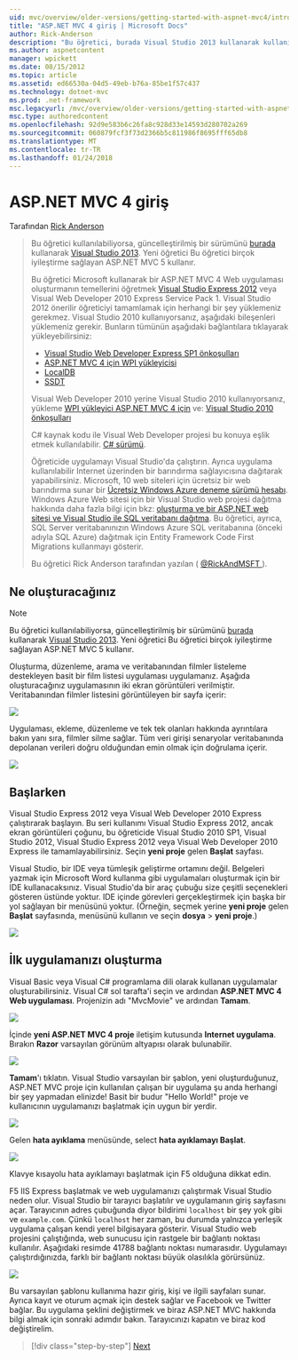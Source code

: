 ```yaml
---
uid: mvc/overview/older-versions/getting-started-with-aspnet-mvc4/intro-to-aspnet-mvc-4
title: "ASP.NET MVC 4 giriş | Microsoft Docs"
author: Rick-Anderson
description: "Bu öğretici, burada Visual Studio 2013 kullanarak kullanılabiliyorsa, güncelleştirilmiş bir sürüm. Yeni öğretici t birçok iyileştirme sağlayan ASP.NET MVC 5 kullanır..."
ms.author: aspnetcontent
manager: wpickett
ms.date: 08/15/2012
ms.topic: article
ms.assetid: ed66530a-04d5-49eb-b76a-85be1f57c437
ms.technology: dotnet-mvc
ms.prod: .net-framework
msc.legacyurl: /mvc/overview/older-versions/getting-started-with-aspnet-mvc4/intro-to-aspnet-mvc-4
msc.type: authoredcontent
ms.openlocfilehash: 92d9e583b6c26fa8c928d33e14593d280702a269
ms.sourcegitcommit: 060879fcf3f73d2366b5c811986f8695fff65db8
ms.translationtype: MT
ms.contentlocale: tr-TR
ms.lasthandoff: 01/24/2018
---
```

<a name="intro-to-aspnet-mvc-4"></a>ASP.NET MVC 4 giriş
====================
Tarafından [Rick Anderson](https://github.com/Rick-Anderson)

> Bu öğretici kullanılabiliyorsa, güncelleştirilmiş bir sürümünü [burada](../../getting-started/introduction/getting-started.md) kullanarak [Visual Studio 2013](https://www.microsoft.com/visualstudio/eng/2013-downloads). Yeni öğretici Bu öğretici birçok iyileştirme sağlayan ASP.NET MVC 5 kullanır.
> 
> Bu öğretici Microsoft kullanarak bir ASP.NET MVC 4 Web uygulaması oluşturmanın temellerini öğretmek [Visual Studio Express 2012](https://www.microsoft.com/visualstudio/11/products/express) veya Visual Web Developer 2010 Express Service Pack 1. Visual Studio 2012 önerilir öğreticiyi tamamlamak için herhangi bir şey yüklemeniz gerekmez. Visual Studio 2010 kullanıyorsanız, aşağıdaki bileşenleri yüklemeniz gerekir. Bunların tümünün aşağıdaki bağlantılara tıklayarak yükleyebilirsiniz:
> 
> - [Visual Studio Web Developer Express SP1 önkoşulları](https://www.microsoft.com/web/gallery/install.aspx?appid=VWD2010SP1Pack)
> - [ASP.NET MVC 4 için WPI yükleyicisi](https://go.microsoft.com/fwlink/?LinkId=243392)
> - [LocalDB](https://www.microsoft.com/web/gallery/install.aspx?appid=SQLLocalDBOnly_11_0)
> - [SSDT](https://blogs.msdn.com/b/rickandy/archive/2012/08/02/installing-and-using-sql-server-data-tools-ssdt-on-visual-studio-2010-and-vwd.aspx)
> 
> Visual Web Developer 2010 yerine Visual Studio 2010 kullanıyorsanız, yükleme [WPI yükleyici ASP.NET MVC 4 için](https://go.microsoft.com/fwlink/?LinkId=243392) ve: [Visual Studio 2010 önkoşulları](https://www.microsoft.com/web/gallery/install.aspx?appsxml=&amp;appid=VS2010SP1Pack)
> 
> C# kaynak kodu ile Visual Web Developer projesi bu konuya eşlik etmek kullanılabilir. [C# sürümü](https://code.msdn.microsoft.com/Intro-to-ASPNET-MVC-4-61d0219d/file/114480/1/MvcMovie.zip).
> 
> Öğreticide uygulamayı Visual Studio'da çalıştırın. Ayrıca uygulama kullanılabilir Internet üzerinden bir barındırma sağlayıcısına dağıtarak yapabilirsiniz. Microsoft, 10 web siteleri için ücretsiz bir web barındırma sunar bir [Ücretsiz Windows Azure deneme sürümü hesabı](https://www.windowsazure.com/pricing/free-trial/?WT.mc_id=A443DD604). Windows Azure Web sitesi için bir Visual Studio web projesi dağıtma hakkında daha fazla bilgi için bkz: [oluşturma ve bir ASP.NET web sitesi ve Visual Studio ile SQL veritabanı dağıtma](https://docs.microsoft.com/dotnet/azure/). Bu öğretici, ayrıca, SQL Server veritabanınızın Windows Azure SQL veritabanına (önceki adıyla SQL Azure) dağıtmak için Entity Framework Code First Migrations kullanmayı gösterir.
> 
> Bu öğretici Rick Anderson tarafından yazılan ( [ @RickAndMSFT ](https://twitter.com/#!/RickAndMSFT) ).


## <a name="what-youll-build"></a>Ne oluşturacağınız

> [!NOTE]
> Bu öğretici kullanılabiliyorsa, güncelleştirilmiş bir sürümünü [burada](../../getting-started/introduction/getting-started.md) kullanarak [Visual Studio 2013](https://www.microsoft.com/visualstudio/eng/2013-downloads). Yeni öğretici Bu öğretici birçok iyileştirme sağlayan ASP.NET MVC 5 kullanır.


Oluşturma, düzenleme, arama ve veritabanından filmler listeleme destekleyen basit bir film listesi uygulaması uygulamanız. Aşağıda oluşturacağınız uygulamasının iki ekran görüntüleri verilmiştir. Veritabanından filmler listesini görüntüleyen bir sayfa içerir:

![](intro-to-aspnet-mvc-4/_static/image1.png)

Uygulaması, ekleme, düzenleme ve tek tek olanları hakkında ayrıntılara bakın yanı sıra, filmler silme sağlar. Tüm veri girişi senaryolar veritabanında depolanan verileri doğru olduğundan emin olmak için doğrulama içerir.

![](intro-to-aspnet-mvc-4/_static/image2.png)

## <a name="getting-started"></a>Başlarken

Visual Studio Express 2012 veya Visual Web Developer 2010 Express çalıştırarak başlayın. Bu seri kullanımı Visual Studio Express 2012, ancak ekran görüntüleri çoğunu, bu öğreticide Visual Studio 2010 SP1, Visual Studio 2012, Visual Studio Express 2012 veya Visual Web Developer 2010 Express ile tamamlayabilirsiniz. Seçin **yeni proje** gelen **Başlat** sayfası.

Visual Studio, bir IDE veya tümleşik geliştirme ortamını değil. Belgeleri yazmak için Microsoft Word kullanma gibi uygulamaları oluşturmak için bir IDE kullanacaksınız. Visual Studio'da bir araç çubuğu size çeşitli seçenekleri gösteren üstünde yoktur. IDE içinde görevleri gerçekleştirmek için başka bir yol sağlayan bir menüsünü yoktur. (Örneğin, seçmek yerine **yeni proje** gelen **Başlat** sayfasında, menüsünü kullanın ve seçin **dosya** &gt; **yeni proje**.)

![](intro-to-aspnet-mvc-4/_static/image3.png)

## <a name="creating-your-first-application"></a>İlk uygulamanızı oluşturma

Visual Basic veya Visual C# programlama dili olarak kullanan uygulamalar oluşturabilirsiniz. Visual C# sol tarafta'i seçin ve ardından **ASP.NET MVC 4 Web uygulaması**. Projenizin adı &quot;MvcMovie&quot; ve ardından **Tamam**.

![](intro-to-aspnet-mvc-4/_static/image4.png)

İçinde **yeni ASP.NET MVC 4 proje** iletişim kutusunda **Internet uygulama**. Bırakın **Razor** varsayılan görünüm altyapısı olarak bulunabilir.

![](intro-to-aspnet-mvc-4/_static/image5.png)

**Tamam**'ı tıklatın. Visual Studio varsayılan bir şablon, yeni oluşturduğunuz, ASP.NET MVC proje için kullanılan çalışan bir uygulama şu anda herhangi bir şey yapmadan elinizde! Basit bir budur &quot;Hello World!&quot; proje ve kullanıcının uygulamanızı başlatmak için uygun bir yerdir.

![](intro-to-aspnet-mvc-4/_static/image6.png)

Gelen **hata ayıklama** menüsünde, select **hata ayıklamayı Başlat**.

![](intro-to-aspnet-mvc-4/_static/image7.png)

Klavye kısayolu hata ayıklamayı başlatmak için F5 olduğuna dikkat edin.

F5 IIS Express başlatmak ve web uygulamanızı çalıştırmak Visual Studio neden olur. Visual Studio bir tarayıcı başlatılır ve uygulamanın giriş sayfasını açar. Tarayıcının adres çubuğunda diyor bildirimi `localhost` bir şey yok gibi ve `example.com`. Çünkü `localhost` her zaman, bu durumda yalnızca yerleşik uygulama çalışan kendi yerel bilgisayara gösterir. Visual Studio web projesini çalıştığında, web sunucusu için rastgele bir bağlantı noktası kullanılır. Aşağıdaki resimde 41788 bağlantı noktası numarasıdır. Uygulamayı çalıştırdığınızda, farklı bir bağlantı noktası büyük olasılıkla görürsünüz.

![](intro-to-aspnet-mvc-4/_static/image8.png)

Bu varsayılan şablonu kullanıma hazır giriş, kişi ve ilgili sayfaları sunar. Ayrıca kayıt ve oturum açmak için destek sağlar ve Facebook ve Twitter bağlar. Bu uygulama şeklini değiştirmek ve biraz ASP.NET MVC hakkında bilgi almak için sonraki adımdır bakın. Tarayıcınızı kapatın ve biraz kod değiştirelim.

>[!div class="step-by-step"]
[Next](adding-a-controller.md)
